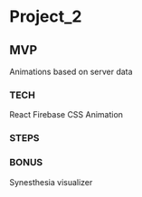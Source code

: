 # Project_2



## MVP
Animations based on server data





### TECH
React
Firebase
CSS Animation


### STEPS




### BONUS
Synesthesia visualizer
